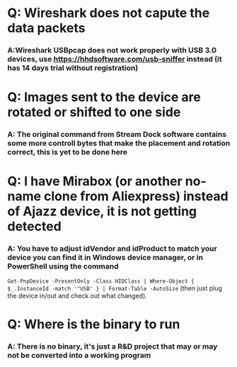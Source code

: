 # Q: Wireshark does not capute the data packets
### A:Wireshark USBpcap does not work properly with USB 3.0 devices, use https://hhdsoftware.com/usb-sniffer instead (it has 14 days trial without registration)
# Q: Images sent to the device are rotated or shifted to one side
### A: The original command from Stream Dock software contains some more controll bytes that make the placement and rotation correct, this is yet to be done here
# Q: I have Mirabox (or another no-name clone from Aliexpress) instead of Ajazz device, it is not getting detected
### A: You have to adjust idVendor and idProduct to match your device you can find it in Windows device manager, or in PowerShell using the command
`Get-PnpDevice -PresentOnly -Class HIDClass | Where-Object { $_.InstanceId -match '^USB' } | Format-Table -AutoSize` (then just plug the device in/out and check out what changed).
# Q: Where is the binary to run
### A: There is no binary, it's just a R&D project that may or may not be converted into a working program
